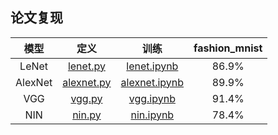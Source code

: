 ## 论文复现

|模型|定义|训练|fashion_mnist|
|:---:|:---:|:---:|:---:|
|LeNet|[lenet.py](./models/lenet.py)|[lenet.ipynb](./notebook/lenet.ipynb)|86.9%|
|AlexNet|[alexnet.py](./models/alexnet.py)|[alexnet.ipynb](./notebook/alexnet.ipynb)|89.9%|
|VGG|[vgg.py](./models/vgg.py)|[vgg.ipynb](./notebook/vgg.ipynb)|91.4%|
|NIN|[nin.py](./models/nin.py)|[nin.ipynb](./notebook/nin.ipynb)|78.4%|
